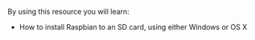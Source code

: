 By using this resource you will learn:

- How to install Raspbian to an SD card, using either Windows or OS X

